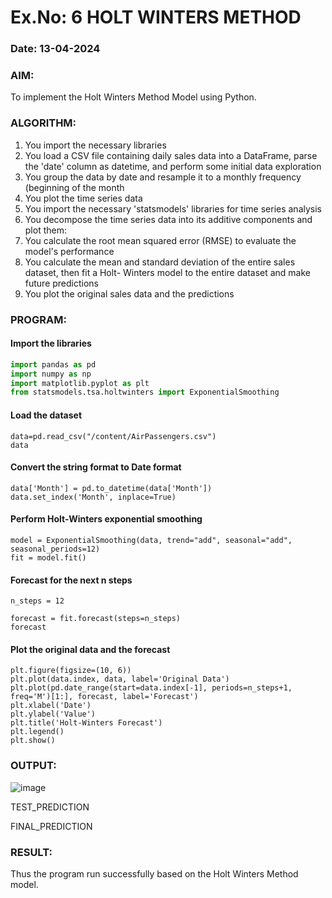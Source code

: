 # Ex.No: 6               HOLT WINTERS METHOD
### Date: 13-04-2024



### AIM:
To implement the Holt Winters Method Model using Python.

### ALGORITHM:
1. You import the necessary libraries
2. You load a CSV file containing daily sales data into a DataFrame, parse the 'date' column as
datetime, and perform some initial data exploration
3. You group the data by date and resample it to a monthly frequency (beginning of the month
4. You plot the time series data
5. You import the necessary 'statsmodels' libraries for time series analysis
6. You decompose the time series data into its additive components and plot them:
7. You calculate the root mean squared error (RMSE) to evaluate the model's performance
8. You calculate the mean and standard deviation of the entire sales dataset, then fit a Holt-
Winters model to the entire dataset and make future predictions
9. You plot the original sales data and the predictions
### PROGRAM:
#### Import the libraries
```python
import pandas as pd
import numpy as np
import matplotlib.pyplot as plt
from statsmodels.tsa.holtwinters import ExponentialSmoothing
```
#### Load the dataset
```
data=pd.read_csv("/content/AirPassengers.csv")
data
```
#### Convert the string format to Date format
```
data['Month'] = pd.to_datetime(data['Month'])
data.set_index('Month', inplace=True)
```
#### Perform Holt-Winters exponential smoothing
```
model = ExponentialSmoothing(data, trend="add", seasonal="add", seasonal_periods=12)
fit = model.fit()
```
#### Forecast for the next n steps
```
n_steps = 12  

forecast = fit.forecast(steps=n_steps)
forecast
```
#### Plot the original data and the forecast
```
plt.figure(figsize=(10, 6))
plt.plot(data.index, data, label='Original Data')
plt.plot(pd.date_range(start=data.index[-1], periods=n_steps+1, freq='M')[1:], forecast, label='Forecast')
plt.xlabel('Date')
plt.ylabel('Value')
plt.title('Holt-Winters Forecast')
plt.legend()
plt.show()
```

### OUTPUT:
![image](https://github.com/manojvenaram/TSA_EXP6/assets/94165064/c69e9ef6-a1f1-4524-8df4-e844129c2140)


TEST_PREDICTION



FINAL_PREDICTION

### RESULT:
Thus the program run successfully based on the Holt Winters Method model.
